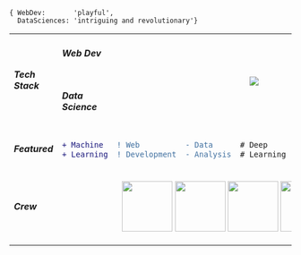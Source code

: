 
    { WebDev:       'playful', 
      DataSciences: 'intriguing and revolutionary'}
  
<table align="center">

<tr padding="0px">
  <td rowspan="2">
    <h5>Tech Stack</h5>
  </td>
  
<td>
    <h5>Web Dev</h5>
</td>
    
  <td colspan="5" rowspan="2" align="center">
<img src="https://user-images.githubusercontent.com/62377713/128562395-1e12db70-79b6-4e6a-b465-bfe3f72e133f.png"/>
  </td>
</tr>

<tr>
    <td><h5>Data Science</h5></td>
</tr>
    
<tr>
  <td><h5>Featured<h5></td>
<td>

```diff 
+ Machine 
+ Learning
```
  
</td>
<td>

```diff
! Web
! Development
```

</td>
 <td>
  
```diff
- Data 
- Analysis
```
</td>
 <td>
  
```diff
# Deep
# Learning
```
</td>
<td>
  
```diff
@@Coding Challenges@@
@@ Algorithms @@
```
</td>
</tr>
<tr>
    <td><h5>Crew</h5></td>
    <td colspan="5" align="center">
    
<img height="90px" src="https://user-images.githubusercontent.com/62377713/128623706-8781de8d-54cf-4ac0-83f5-6a874fd50b22.gif" /> <img height="90px" src="https://user-images.githubusercontent.com/62377713/128624049-4c26317e-3177-4754-b873-d607aede8c23.gif" /> <img height="90px" src="https://user-images.githubusercontent.com/62377713/128624049-4c26317e-3177-4754-b873-d607aede8c23.gif" /> <img height="90px" src="https://user-images.githubusercontent.com/62377713/128624312-a1a0f1ba-c301-48c5-b2b8-676c63b8fd03.gif" />
    </td>
      </tr>
</table>

